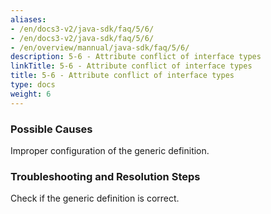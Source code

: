 ```yaml
---
aliases:
- /en/docs3-v2/java-sdk/faq/5/6/
- /en/docs3-v2/java-sdk/faq/5/6/
- /en/overview/mannual/java-sdk/faq/5/6/
description: 5-6 - Attribute conflict of interface types
linkTitle: 5-6 - Attribute conflict of interface types
title: 5-6 - Attribute conflict of interface types
type: docs
weight: 6
---
```







### Possible Causes

Improper configuration of the generic definition.

### Troubleshooting and Resolution Steps

Check if the generic definition is correct.

